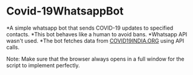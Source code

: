 # Covid-19WhatsappBot
*A simple whatsapp bot that sends COVID-19 updates to specified contacts.
*This bot behaves like a human to avoid bans.
*Whatsapp API wasn't used.
*The bot fetches data from [COVID19INDIA.ORG](https://www.covid19india.org/) using API calls.

Note: Make sure that the browser always opens in a full window for the script to implement perfectly.

